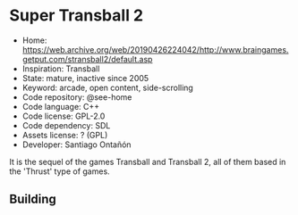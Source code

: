 # Super Transball 2

- Home: https://web.archive.org/web/20190426224042/http://www.braingames.getput.com/stransball2/default.asp
- Inspiration: Transball
- State: mature, inactive since 2005
- Keyword: arcade, open content, side-scrolling
- Code repository: @see-home
- Code language: C++
- Code license: GPL-2.0
- Code dependency: SDL
- Assets license: ? (GPL)
- Developer: Santiago Ontañón

It is the sequel of the games Transball and Transball 2, all of them based in the 'Thrust' type of games.

## Building
